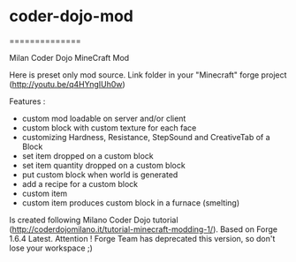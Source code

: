 # coder-dojo-mod 
==============

Milan Coder Dojo MineCraft Mod


Here is preset only mod source. Link folder in your "Minecraft" forge project (http://youtu.be/q4HYngIUh0w)

Features :

* custom mod loadable on server and/or client
* custom block with custom texture for each face
* customizing Hardness, Resistance, StepSound and CreativeTab of a Block
* set item dropped on a custom block
* set item quantity dropped on a custom block
* put custom block when world is generated
* add a recipe for a custom block
* custom item
* custom item produces custom block in a furnace (smelting)

Is created following Milano Coder Dojo tutorial (http://coderdojomilano.it/tutorial-minecraft-modding-1/).
Based on Forge 1.6.4 Latest. Attention ! Forge Team has deprecated this version, so don't lose your workspace ;)
